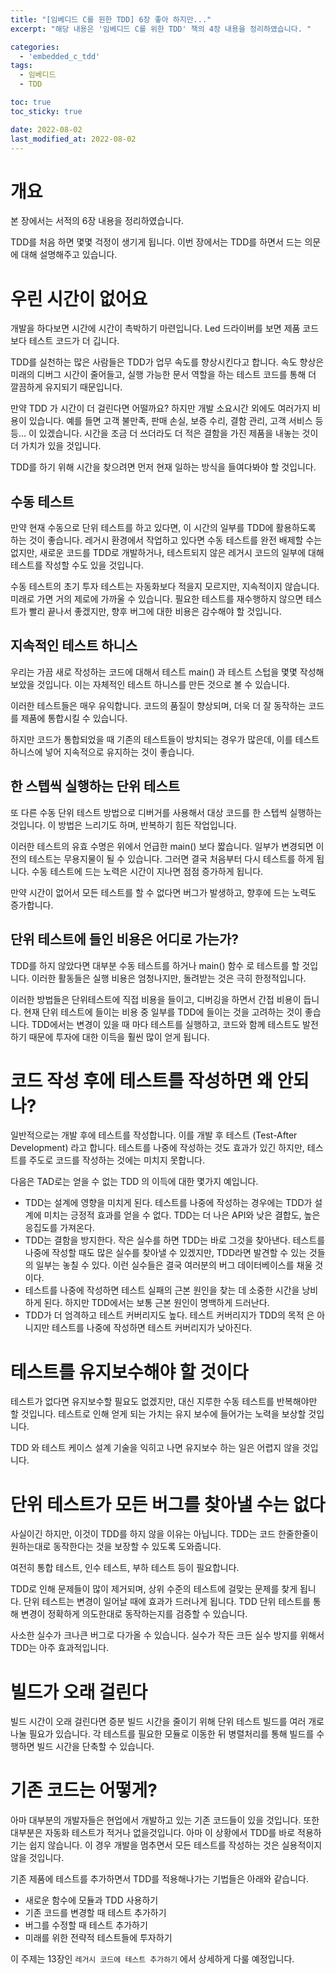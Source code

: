```yaml
---
title: "[임베디드 C를 윈한 TDD] 6장 좋아 하지만..."
excerpt: "해당 내용은 '임베디드 C를 위한 TDD' 책의 4장 내용을 정리하였습니다. "

categories:
  - 'embedded_c_tdd'
tags:
  - 임베디드
  - TDD

toc: true
toc_sticky: true

date: 2022-08-02
last_modified_at: 2022-08-02
---
```


# 개요 

본 장에서는 서적의 6장 내용을 정리하였습니다. 

TDD를 처음 하면 몇몇 걱정이 생기게 됩니다. 
이번 장에서는 TDD를 하면서 드는 의문에 대해 설명해주고 있습니다. 

# 우린 시간이 없어요 

개발을 하다보면 시간에 시간이 촉박하기 마련입니다. 
Led 드라이버를 보면 제품 코드보다 테스트 코드가 더 깁니다. 

TDD를 실천하는 많은 사람들은 TDD가 업무 속도를 향상시킨다고 합니다. 
속도 향상은 미래의 디버그 시간이 줄어들고, 실행 가능한 문서 역할을 하는 테스트 코드를 통해 더 깔끔하게 유지되기 때문입니다. 

만약 TDD 가 시간이 더 걸린다면 어떨까요?
하지만 개발 소요시간 외에도 여러가지 비용이 있습니다. 
예를 들면 고객 불만족, 판매 손실, 보증 수리, 결함 관리, 고객 서비스 등등…  이 있겠습니다. 
시간을 조금 더 쓰더라도 더 적은 결함을 가진 제품을 내놓는 것이 더 가치가 있을 것입니다. 

TDD를 하기 위해 시간을 찾으려면 먼저 현재 일하는 방식을 들여다봐야 할 것입니다. 

## 수동 테스트 

만약 현재 수동으로 단위 테스트를 하고 있다면, 이 시간의 일부를 TDD에 활용하도록 하는 것이 좋습니다. 
레거시 환경에서 작업하고 있다면 수동 테스트를 완전 배제할 수는 없지만, 새로운 코드를 TDD로 개발하거나, 테스트되지 않은 레거시 코드의 일부에 대해 테스트를 작성할 수도 있을 것입니다. 

수동 테스트의 초기 투자 테스트는 자동화보다 적을지 모르지만, 지속적이지 않습니다. 
미래로 가면 거의 제로에 가까울 수 있습니다. 
필요한 테스트를 재수행하지 않으면 테스트가 빨리 끝나서 좋겠지만, 향후 버그에 대한 비용은 감수해야 할 것입니다. 

## 지속적인 테스트 하니스 

우리는 가끔 새로 작성하는 코드에 대해서 테스트 main() 과 테스트 스텁을 몇몇 작성해 보았을 것입니다. 
이는 자체적인 테스트 하니스를 만든 것으로 볼 수 있습니다. 

이러한 테스트들은 매우 유익합니다. 
코드의 품질이 향상되며, 더욱 더 잘 동작하는 코드를 제품에 통합시킬 수 있습니다. 

하지만 코드가 통합되었을 때 기존의 테스트들이 방치되는 경우가 많은데, 이를 테스트 하니스에 넣어 지속적으로 유지하는 것이 좋습니다. 

## 한 스텝씩 실행하는 단위 테스트 

또 다른 수동 단위 테스트 방법으로 디버거를 사용해서 대상 코드를 한 스텝씩 실행하는 것입니다. 
이 방법은 느리기도 하며, 반복하기 힘든 작업입니다. 

이러한 테스트의 유효 수명은 위에서 언급한 main() 보다 짧습니다. 
일부가 변경되면 이전의 테스트는 무용지물이 될 수 있습니다. 
그러면 결국 처음부터 다시 테스트를 하게 됩니다. 
수동 테스트에 드는 노력은 시간이 지나면 점점 증가하게 됩니다. 

만약 시간이 없어서 모든 테스트를 할 수 없다면 버그가 발생하고, 향후에 드는 노력도 증가합니다. 

## 단위 테스트에 들인 비용은 어디로 가는가?

TDD를 하지 않았다면 대부분 수동 테스트를 하거나 main() 함수 로 테스트를 할 것입니다. 
이러한 활동들은 실행 비용은 엄청나지만, 돌려받는 것은 극히 한정적입니다. 

이러한 방법들은 단위테스트에 직접 비용을 들이고, 디버깅을 하면서 간접 비용이 듭니다. 
현재 단위 테스트에 들이는 비용 중 일부를 TDD에 들이는 것을 고려하는 것이 좋습니다. 
TDD에서는 변경이 있을 때 마다 테스트를 실행하고, 코드와 함께 테스트도 발전하기 때문에 투자에 대한 이득을 훨씬 많이 얻게 됩니다. 

# 코드 작성 후에 테스트를 작성하면 왜 안되나?


일반적으로는 개발 후에 테스트를 작성합니다. 이를 개발 후 테스트 (Test-After Development) 라고 합니다. 
테스트를 나중에 작성하는 것도 효과가 있긴 하지만, 테스트를 주도로 코드를 작성하는 것에는 미치지 못합니다. 

다음은 TAD로는 얻을 수 없는 TDD 의 이득에 대한 몇가지 예입니다. 

* TDD는 설계에 영향을 미치게 된다. 테스트를 나중에 작성하는 경우에는 TDD가 설계에 미치는 긍정적 효과를 얻을 수 없다. TDD는 더 나은 API와 낮은 결합도, 높은 응집도를 가져온다. 
* TDD는 결함을 방지한다. 작은 실수를 하면 TDD는 바로 그것을 찾아낸다. 테스트를 나중에 작성할 때도 많은 실수를 찾아낼 수 있겠지만, TDD라면 발견할 수 있는 것들의 일부는 놓칠 수 있다. 이런 실수들은 결국 여러분의 버그 데이터베이스를 채울 것이다. 
* 테스트를 나중에 작성하면 테스트 실패의 근본 원인을 찾는 데 소중한 시간을 낭비하게 된다. 하지만 TDD에서는 보통 근본 원인이 명백하게 드러난다.
* TDD가 더 엄격하고 테스트 커버리지도 높다. 테스트 커버리지가 TDD의 목적 은 아니지만 테스트를 나중에 작성하면 테스트 커버리지가 낮아진다.

# 테스트를 유지보수해야 할 것이다

테스트가 없다면 유지보수할 필요도 없겠지만, 대신 지루한 수동 테스트를 반복해야만 할 것입니다. 
테스트로 인해 얻게 되는 가치는 유지 보수에 들어가는 노력을 보상할 것입니다. 

TDD 와 테스트 케이스 설계 기술을 익히고 나면 유지보수 하는 일은 어렵지 않을 것입니다. 

# 단위 테스트가 모든 버그를 찾아낼 수는 없다 

사실이긴 하지만, 이것이 TDD를 하지 않을 이유는 아닙니다. 
TDD는 코드 한줄한줄이 원하는대로 동작한다는 것을 보장할 수 있도록 도와줍니다. 

여전히 통합 테스트, 인수 테스트, 부하 테스트 등이 필요합니다. 

TDD로 인해 문제들이 많이 제거되며, 상위 수준의 테스트에 걸맞는 문제를 찾게 됩니다. 
단위 테스트는 변경이 일어날 때에 효과가 드러나게 됩니다. 
TDD 단위 테스트를 통해 변경이 정확하게 의도한대로 동작하는지를 검증할 수 있습니다. 

사소한 실수가 크나큰 버그로 다가올 수 있습니다. 
실수가 작든 크든 실수 방지를 위해서 TDD는 아주 효과적입니다. 

# 빌드가 오래 걸린다 

빌드 시간이 오래 걸린다면 증분 빌드 시간을 줄이기 위해 단위 테스트 빌드를 여러 개로 나눌 필요가 있습니다. 
각 테스트를 필요한 모듈로 이동한 뒤 병렬처리를 통해 빌드를 수행하면 빌드 시간을 단축할 수 있습니다. 

# 기존 코드는 어떻게?

아마 대부분의 개발자들은 현업에서 개발하고 있는 기존 코드들이 있을 것입니다. 
또한 대부분은 자동화 테스트가 적거나 없을것입니다. 
아마 이 상황에서 TDD를 바로 적용하기는 쉽지 않습니다. 
이 경우 개발을 멈추면서 모든 테스트를 작성하는 것은 실용적이지 않을 것입니다. 

기존 제품에 테스트를 추가하면서 TDD를 적용해나가는 기법들은 아래와 같습니다. 

* 새로운 함수에 모듈과 TDD 사용하기
* 기존 코드를 변경할 때 테스트 추가하기 
* 버그를 수정할 때 테스트 추가하기 
* 미래를 위한 전략적 테스트들에 투자하기 

이 주제는 13장인 `레거시 코드에 테스트 추가하기` 에서 상세하게 다룰 예정입니다. 
